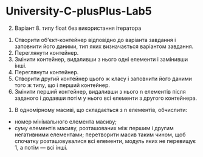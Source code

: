 # University-C-plusPlus-Lab5
2) Варіант 8. типу float без використання ітератора
  1. Створити об'єкт-контейнер відповідно до варіанта завдання і заповнити його даними, тип яких визначається варіантом завдання.
  2. Переглянути контейнер.
  3. Змінити контейнер, видаливши з нього одні елементи і замінивши інші.
  4. Переглянути контейнер.
  5. Створити другий контейнер цього ж класу і заповнити його даними того ж типу, що і перший контейнер.
  6. Змінити перший контейнер, видаливши з нього n елементів після заданого і додавши потім у нього всі елементи з другого контейнера.

1) В одномірному масиві, що складається з n елементів, обчислити:
- номер мінімального елемента масиву;
- суму елементів масиву, розташованих між першим і другим негативними елементами;
перетворити масив таким чином, щоб спочатку розташовувалися всі елементи, модуль яких не перевищує 1, а потім — всі інші.
